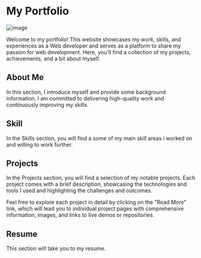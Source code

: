 # My Portfolio
![image](https://github.com/aanuradha86/Portfolio/assets/89721805/cefab9e9-df7d-4ce9-851f-a0a9266c7c1d)

Welcome to my portfolio! This website showcases my work, skills, and experiences as a Web developer and serves as a platform to share my passion for web development. Here, you'll find a collection of my projects, achievements, and a bit about myself.
## About Me
In this section, I introduce myself and provide some background information. I am committed to delivering high-quality work and continuously improving my skills.

## Skill
In the Skills section, you will find a some of my main skill areas i worked on and willing to work further. 

## Projects
In the Projects section, you will find a selection of my notable projects. Each project comes with a brief description, showcasing the technologies and tools I used and highlighting the challenges and outcomes.

Feel free to explore each project in detail by clicking on the "Read More" link, which will lead you to individual project pages with comprehensive information, images, and links to live demos or repositories.

## Resume
This section will take you to my resume.




